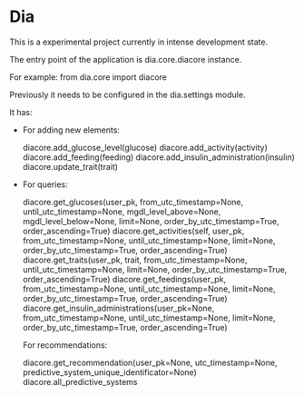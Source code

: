 # Dia

This is a experimental project currently in intense development state.

The entry point of the application is dia.core.diacore instance.

For example: from dia.core import diacore

Previously it needs to be configured in the dia.settings module.

It has:

* For adding new elements:

	diacore.add_glucose_level(glucose)
	diacore.add_activity(activity)
	diacore.add_feeding(feeding)
	diacore.add_insulin_administration(insulin)
	diacore.update_trait(trait)

* For queries:

	diacore.get_glucoses(user_pk, from_utc_timestamp=None, until_utc_timestamp=None, mgdl_level_above=None, mgdl_level_below=None, limit=None, order_by_utc_timestamp=True, order_ascending=True)
	diacore.get_activities(self, user_pk, from_utc_timestamp=None, until_utc_timestamp=None, limit=None, order_by_utc_timestamp=True, order_ascending=True)
	diacore.get_traits(user_pk, trait, from_utc_timestamp=None, until_utc_timestamp=None, limit=None, order_by_utc_timestamp=True, order_ascending=True)
	diacore.get_feedings(user_pk, from_utc_timestamp=None, until_utc_timestamp=None, limit=None, order_by_utc_timestamp=True, order_ascending=True)
	diacore.get_insulin_administrations(user_pk=None, from_utc_timestamp=None, until_utc_timestamp=None, limit=None, order_by_utc_timestamp=True, order_ascending=True)

	For recommendations:
	
	diacore.get_recommendation(user_pk=None, utc_timestamp=None, predictive_system_unique_identificator=None)
	diacore.all_predictive_systems
